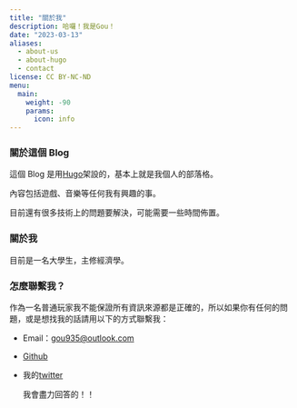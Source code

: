 ```yaml
---
title: "關於我"
description: 哈囉！我是Gou！
date: "2023-03-13"
aliases:
  - about-us
  - about-hugo
  - contact
license: CC BY-NC-ND
menu:
  main:
    weight: -90
    params:
      icon: info
---
```


### 關於這個 Blog

這個 Blog 是用[Hugo](https://gohugo.io/)架設的，基本上就是我個人的部落格。

內容包括遊戲、音樂等任何我有興趣的事。

目前還有很多技術上的問題要解決，可能需要一些時間佈置。

### 關於我

目前是一名大學生，主修經濟學。

### 怎麼聯繫我？

作為一名普通玩家我不能保證所有資訊來源都是正確的，所以如果你有任何的問題，或是想找我的話請用以下的方式聯繫我：

- Email：gou935@outlook.com

- [Github](https://github.com/Gou935)

- 我的[twitter](https://twitter.com/Gou935)
  
  我會盡力回答的！！
